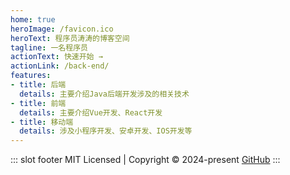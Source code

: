 ```yaml
---
home: true
heroImage: /favicon.ico
heroText: 程序员涛涛的博客空间
tagline: 一名程序员
actionText: 快速开始 →
actionLink: /back-end/
features:
- title: 后端
  details: 主要介绍Java后端开发涉及的相关技术
- title: 前端
  details: 主要介绍Vue开发、React开发
- title: 移动端
  details: 涉及小程序开发、安卓开发、IOS开发等
---
```


::: slot footer
MIT Licensed | Copyright © 2024-present [GitHub](https://github.com/taozhang1029)
:::
